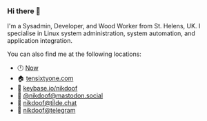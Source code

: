 ### Hi there 👋

I'm a Sysadmin, Developer, and Wood Worker from St. Helens, UK. I specialise in Linux system administration, system automation, and application integration.

You can also find me at the following locations:

* 🕛 [Now](https://dimension.sh/~nikdoof/now)
* 🏠 [tensixtyone.com](https://tensixtyone.com)
* 🔑 [keybase.io/nikdoof](https://keybase.io/nikdoof)
* 🐘 [@nikdoof@mastodon.social](https://mastodon.social/@nikdoof)
* 💬 [nikdoof@tilde.chat](https://tilde.chat)
* 📲 [nikdoof@telegram](https://t.me/nikdoof)
